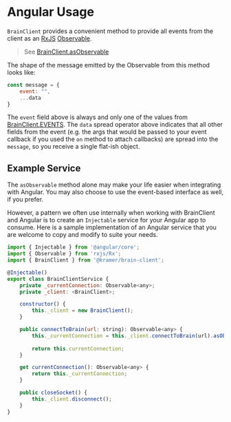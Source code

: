 # Angular Usage

`BrainClient` provides a convenient method to provide all events from the client as an [RxJS](https://rxjs-dev.firebaseapp.com/) [Observable](https://rxjs-dev.firebaseapp.com/api/index/class/Observable).

> See [BrainClient.asObservable](../docs/BrainClient.html#asObservable)

The shape of the message emitted by the Observable from this method looks like:
```javascript
const message = {
	event: "",
	...data
}
```
The `event` field above is always and only one of the values from [BrainClient.EVENTS](../docs/BrainClient.html#.EVENTS).
The `data` spread operator above indicates that all other fields from the event (e.g. the args 
that would be passed to your event callback if you used the `on` method to attach callbacks) 
are spread into the `message`, so you receive a single flat-ish object. 


## Example Service

The `asObservable` method alone may make your life easier when integrating with Angular. You may also choose to use the event-based interface as well, if you prefer.

However, a pattern we often use internally when working with BrainClient and Angular is to create an `Injectable` service for your Angular app to consume. Here is a sample implementation of an Angular service that you are welcome to copy and modify to suite your needs.

```javascript
import { Injectable } from '@angular/core';
import { Observable } from 'rxjs/Rx';
import { BrainClient } from '@kramer/brain-client';

@Injectable()
export class BrainClientService {
	private _currentConnection: Observable<any>;
	private _client: <BrainClient>;

	constructor() {
		this._client = new BrainClient();
	}

	public connectToBrain(url: string): Observable<any> {
		this._currentConnection = this._client.connectToBrain(url).asObservable();
		
		return this.currentConnection;
	}

	get currentConnection(): Observable<any> {
		return this._currentConnection;
	}

	public closeSocket() {
		this._client.disconnect();
	}
}
```